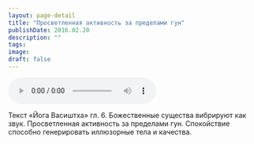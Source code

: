 ```yaml
---
layout: page-detail
title: "Просветленная активность за пределами гун"
publishDate: 2016.02.20
description: ""
tags:
image:
draft: false
---
```


<audio title="2016.02.20 - Просветленная активность за пределами гун.mp3" src="/upload/iblock/d8b/d8b0ee31781a15f76c21effc96b4dbd0.mp3" controls=""></audio>

 Текст «Йога Васиштха» гл. 6\. Божественные существа вибрируют как звук. Просветленная активность за пределами гун. Спокойствие способно генерировать иллюзорные тела и качества. 

  
